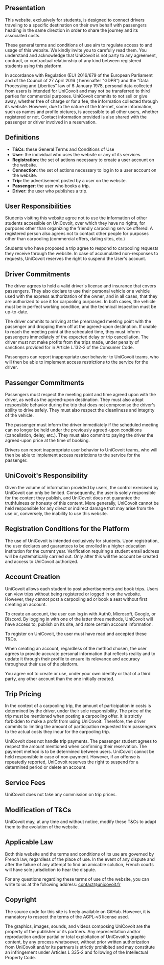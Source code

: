 ## Presentation

This website, exclusively for students, is designed to connect drivers traveling to a specific destination on their own
behalf with passengers heading in the same direction in order to share the journey and its associated costs.

These general terms and conditions of use aim to regulate access to and usage of this website. We kindly invite you to
carefully read them. You understand and acknowledge that UniCovoit is not party to any agreement, contract, or
contractual relationship of any kind between registered students using this platform.

In accordance with Regulation (EU) 2016/679 of the European Parliament and of the Council of 27 April 2016 (
hereinafter "GDPR") and the "Data Processing and Liberties" law of 6 January 1978, personal data collected from users is
intended for UniCovoit and may not be transferred to third parties for commercial purposes. UniCovoit commits to not
sell or give away, whether free of charge or for a fee, the information collected through its website. However, due to
the nature of the Internet, some information, such as names and profile pictures, is accessible to all other users,
whether registered or not. Contact information provided is also shared with the passenger or driver involved in a
reservation.

## Definitions

- **T&Cs**: these General Terms and Conditions of Use
- **User**: the individual who uses the website or any of its services.
- **Registration**: the set of actions necessary to create a user account on the website.
- **Connection**: the set of actions necessary to log in to a user account on the website.
- **Trip**: the advertisement posted by a user on the website.
- **Passenger**: the user who books a trip.
- **Driver**: the user who publishes a trip.

## User Responsibilities

Students visiting this website agree not to use the information of other students accessible on UniCovoit, over which
they have no rights, for purposes other than organizing the friendly carpooling service offered. A registered person
also agrees not to contact other people for purposes other than carpooling (commercial offers, dating sites, etc.)

Students who have proposed a trip agree to respond to carpooling requests they receive through the website. In case of
accumulated non-responses to requests, UniCovoit reserves the right to suspend the User's account.

## Driver Commitments

The driver agrees to hold a valid driver's license and insurance that covers passengers. They also declare to use their
personal vehicle or a vehicle used with the express authorization of the owner, and in all cases, that they are
authorized to use it for carpooling purposes. In both cases, the vehicle must be in perfect working condition, and the
technical inspection must be up-to-date.

The driver commits to arriving at the prearranged meeting point with the passenger and dropping them off at the
agreed-upon destination. If unable to reach the meeting point at the scheduled time, they must inform passengers
immediately of the expected delay or trip cancellation. The driver must not make profits from the trips made, under
penalty of sanctions provided for in Article L.132-2 of the Consumer Code.

Passengers can report inappropriate user behavior to UniCovoit teams, who will then be able to implement access
restrictions to the service for the driver.

## Passenger Commitments

Passengers must respect the meeting point and time agreed upon with the driver, as well as the agreed-upon destination.
They must also adopt responsible behavior during the trip that does not compromise the driver's ability to drive safely.
They must also respect the cleanliness and integrity of the vehicle.

The passenger must inform the driver immediately if the scheduled meeting can no longer be held under the previously
agreed-upon conditions (cancellation, delay, etc.). They must also commit to paying the driver the agreed-upon price at
the time of booking.

Drivers can report inappropriate user behavior to UniCovoit teams, who will then be able to implement access
restrictions to the service for the passenger.

## UniCovoit's Responsibility

Given the volume of information provided by users, the control exercised by UniCovoit can only be limited. Consequently,
the user is solely responsible for the content they publish, and UniCovoit does not guarantee the truthfulness or
honesty of this content. More generally, UniCovoit cannot be held responsible for any direct or indirect damage that may
arise from the use or, conversely, the inability to use this website.

## Registration Conditions for the Platform

The use of UniCovoit is intended exclusively for students. Upon registration, the user declares and guarantees to be
enrolled in a higher education institution for the current year. Verification requiring a student email address will be
systematically carried out. Only after this will the account be created and access to UniCovoit authorized.

## Account Creation

UniCovoit allows each student to post advertisements and book trips. Users can view trips without being registered or
logged in on the website. However, they cannot post a carpooling ad or book a seat without first creating an account.

To create an account, the user can log in with Auth0, Microsoft, Google, or Discord. By logging in with one of the
latter three methods, UniCovoit will have access to, publish on its site, and store certain account information.

To register on UniCovoit, the user must have read and accepted these T&Cs.

When creating an account, regardless of the method chosen, the user agrees to provide accurate personal information that
reflects reality and to update it through their profile to ensure its relevance and accuracy throughout their use of the
platform.

You agree not to create or use, under your own identity or that of a third party, any other account than the one
initially created.

## Trip Pricing

In the context of a carpooling trip, the amount of participation in costs is determined by the driver, under their sole
responsibility. The price of the trip must be mentioned when posting a carpooling offer. It is strictly forbidden to
make a profit from using UniCovoit. Therefore, the driver commits to limiting the amount of participation requested from
passengers to the actual costs they incur for the carpooling trip.

UniCovoit does not handle trip payments. The passenger student agrees to respect the amount mentioned when confirming
their reservation. The payment method is to be determined between users. UniCovoit cannot be held responsible in case of
non-payment. However, if an offense is repeatedly reported, UniCovoit reserves the right to suspend for a determined
period or delete an account.

## Service Fees

UniCovoit does not take any commission on trip prices.

## Modification of T&Cs

UniCovoit may, at any time and without notice, modify these T&Cs to adapt them to the evolution of the website.

## Applicable Law

Both this website and the terms and conditions of its use are governed by French law, regardless of the place of use. In
the event of any dispute and after the failure of any attempt to find an amicable solution, French courts will have sole
jurisdiction to hear the dispute.

For any questions regarding these terms of use of the website, you can write to us at the following address:
contact@unicovoit.fr

## Copyright

The source code for this site is freely available on GitHub. However, it is mandatory to respect the terms of the
AGPL-v3 license used.

The graphics, images, sounds, and videos composing UniCovoit are the property of the publisher or its partners. Any
representation and/or reproduction and/or partial or total exploitation of UniCovoit's graphic content, by any process
whatsoever, without prior written authorization from UniCovoit and/or its partners is strictly prohibited and may
constitute an infringement under Articles L 335-2 and following of the Intellectual Property Code.
